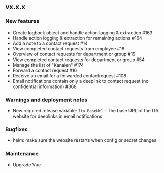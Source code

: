 ## vx.x.x

### New features

* Create logboek object and handle action logging \& extraction #163
* Handle action logging \& extraction for remaining actions #164
* Add a note to a contact request #14
* View completed contact requests from employee #18
* Overview of contact requests for department or group #19
* View completed contact requests for department or group #54
* Manage the list of "Kanalen" #174
* Forward a contact request #16
* Receive an email for a forwarded contactrequest #108
* Email notifications contain only a deeplink to contact request (no confidential information) #368



### Warnings and deployment notes

* New required release variable: `Ita_BaseUrl` - The base URL of the ITA website for deeplinks in email notifications

### Bugfixes

* helm: make sure the website restarts when config or secret changes

### Maintenance

* Upgrade Vue
